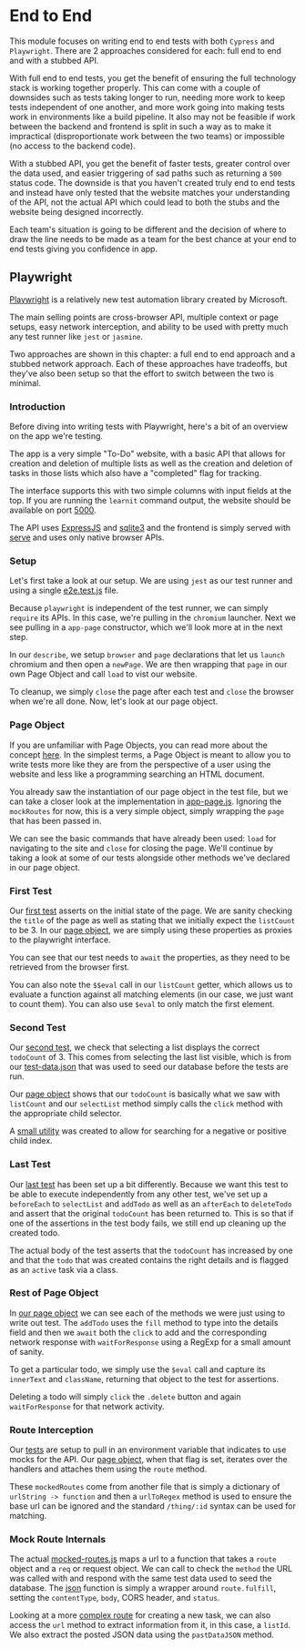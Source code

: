 # End to End

This module focuses on writing end to end tests with both `Cypress` and `Playwright`. There are 2 approaches considered
for each: full end to end and with a stubbed API.

With full end to end tests, you get the benefit of ensuring the full technology stack is working together properly. This
can come with a couple of downsides such as tests taking longer to run, needing more work to keep tests independent of
one another, and more work going into making tests work in environments like a build pipeline. It also may not be
feasible if work between the backend and frontend is split in such a way as to make it impractical (disproportionate
work between the two teams) or impossible (no access to the backend code).

With a stubbed API, you get the benefit of faster tests, greater control over the data used, and easier triggering of
sad paths such as returning a `500` status code. The downside is that you haven't created truly end to end tests and
instead have only tested that the website matches your understanding of the API, not the actual API which could lead
to both the stubs and the website being designed incorrectly.

Each team's situation is going to be different and the decision of where to draw the line needs to be made as a team
for the best chance at your end to end tests giving you confidence in app.

## Playwright

[Playwright](https://playwright.dev/docs/intro/) is a relatively new test automation library created by Microsoft.

The main selling points are cross-browser API, multiple context or page setups, easy network interception, and ability to be
used with pretty much any test runner like `jest` or `jasmine`.

Two approaches are shown in this chapter: a full end to end approach and a stubbed network approach. Each of these approaches
have tradeoffs, but they've also been setup so that the effort to switch between the two is minimal.

### Introduction

Before diving into writing tests with Playwright, here's a bit of an overview on the app we're testing.

The app is a very simple "To-Do" website, with a basic API that allows for creation and deletion of multiple
lists as well as the creation and deletion of tasks in those lists which also have a "completed" flag for tracking.

The interface supports this with two simple columns with input fields at the top. If you are running the `learnit`
command output, the website should be available on port [5000](http://localhost:5000).

The API uses [ExpressJS](https://expressjs.com/) and [sqlite3](https://www.npmjs.com/package/sqlite3) and the frontend is simply
served with [serve](https://www.npmjs.com/package/serve) and uses only native browser APIs.

### Setup

Let's first take a look at our setup. We are using `jest` as our test runner and using a single [e2e.test.js](/EndtoEnd/playwright/e2e.test.js#L1-18) file.

Because `playwright` is independent of the test runner, we can simply `require` its APIs. In this case, we're pulling in the `chromium`
launcher. Next we see pulling in a `app-page` constructor, which we'll look more at in the next step.

In our `describe`, we setup `browser` and `page` declarations that let us `launch` chromium and then open a `newPage`. We are then
wrapping that `page` in our own Page Object and call `load` to vist our website.

To cleanup, we simply `close` the page after each test and `close` the browser when we're all done. Now, let's look at our page object.

### Page Object

If you are unfamiliar with Page Objects, you can read more about the concept [here](https://martinfowler.com/bliki/PageObject.html). In the simplest
terms, a Page Object is meant to allow you to write tests more like they are from the perspective of a user using the website and less like a
programming searching an HTML document.

You already saw the instantiation of our page object in the test file, but we can take a closer look at the implementation in
[app-page.js](/EndtoEnd/playwright/app-page.js#L6-23). Ignoring the `mockRoutes` for now, this is a very simple object, simply
wrapping the `page` that has been passed in.

We can see the basic commands that have already been used: `load` for navigating to the site and `close` for closing the page. We'll
continue by taking a look at some of our tests alongside other methods we've declared in our page object.

### First Test

Our [first test](/EndtoEnd/playwright/e2e.test.js#L20-23) asserts on the initial state of the page. We are sanity checking the
`title` of the page as well as stating that we initially expect the `listCount` to be 3. In our [page object](/EndtoEnd/playwright/app-page.js#L25-31),
we are simply using these properties as proxies to the playwright interface.

You can see that our test needs to `await` the properties, as they need to be retrieved from the browser first.

You can also note the `$$eval` call in our `listCount` getter, which allows us to evaluate a function against all matching
elements (in our case, we just want to count them). You can also use `$eval` to only match the first element.

### Second Test

Our [second test](/EndtoEnd/playwright/e2e.test.js#L25-29), we check that selecting a list displays the correct `todoCount`
of 3. This comes from selecting the last list visible, which is from our [test-data.json](/EndtoEnd/test-data.json#L1-12) that
was used to seed our database before the tests are run.

Our [page object](/EndtoEnd/playwright/app-page.js#L33-39) shows that our `todoCount` is basically what we saw with
`listCount` and our `selectList` method simply calls the `click` method with the appropriate child selector.

A [small utility](/EndtoEnd/playwright/app-page.js#L3-3)  was created to allow for searching for a negative or positive child index.

### Last Test

Our [last test](/EndtoEnd/playwright/e2e.test.js#L31-56) has been set up a bit differently. Because we want this test to be able to
execute independently from any other test, we've set up a `beforeEach` to `selectList` and `addTodo` as well as an `afterEach`
to `deleteTodo` and assert that the original `todoCount` has been returned to. This is so that if one of the assertions in the
test body fails, we still end up cleaning up the created todo.

The actual body of the test asserts that the `todoCount` has increased by one and that the `todo` that was created contains
the right details and is flagged as an `active` task via a class.

### Rest of Page Object

In [our page object](/EndtoEnd/playwright/app-page.js#L41-62) we can see each of the methods we were just using to
write out test. The `addTodo` uses the `fill` method to type into the details field and then we `await` both
the `click` to add and the corresponding network response with `waitForResponse` using a RegExp for a small amount
of sanity.

To get a particular todo, we simply use the `$eval` call and capture its `innerText` and `className`, returning that
object to the test for assertions.

Deleting a todo will simply `click` the `.delete` button and again `waitForResponse` for that network activity.

### Route Interception

Our [tests](/EndtoEnd/playwright/e2e.test.js#L4-4) are setup to pull in an environment variable that indicates to use mocks
for the API. Our [page object](/EndtoEnd/playwright/app-page.js#L10-14), when that flag is set, iterates over the handlers
and attaches them using the `route` method.

These `mockedRoutes` come from another file that is simply a dictionary of `urlString -> function` and then a `urlToRegex`
method is used to ensure the base url can be ignored and the standard `/thing/:id` syntax can be used for matching.

### Mock Route Internals

The actual [mocked-routes.js](/EndtoEnd/playwright/mocked-routes.js#L11-15) maps a url to a function that takes a
`route` object and a `req` or request object. We can call to check the `method` the URL was called with and
respond with the same test data used to seed the database. The [json](/EndtoEnd/playwright/mocked-routes.js#L3-8)
function is simply a wrapper around `route.fulfill`, setting the `contentType`, `body`, CORS header, and `status`.

Looking at a more [complex route](/EndtoEnd/playwright/mocked-routes.js#L22-34) for creating a new task, we can
also access the `url` method to extract information from it, in this case, a `listId`. We also extract the posted
JSON data using the `pastDataJSON` method.
